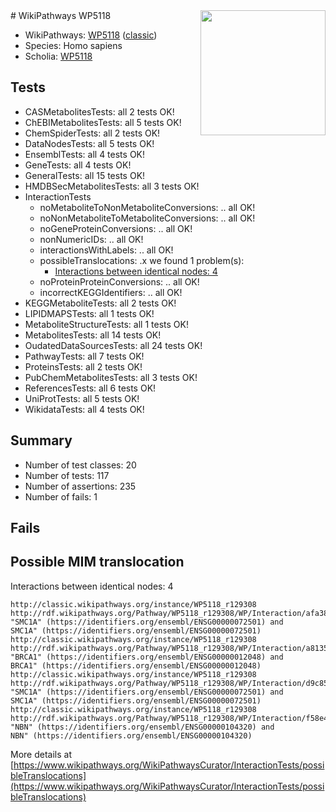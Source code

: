 <img style="float: right; width: 200px" src="https://upload.wikimedia.org/wikipedia/commons/thumb/8/83/Wplogo_with_text_500.png/640px-Wplogo_with_text_500.png" />
# WikiPathways WP5118

* WikiPathways: [WP5118](https://wikipathways.org/pathways/WP5118) ([classic](https://classic.wikipathways.org/instance/WP5118))
* Species: Homo sapiens
* Scholia: [WP5118](https://scholia.toolforge.org/wikipathways/WP5118)
## Tests
* CASMetabolitesTests: all 2 tests OK!
* ChEBIMetabolitesTests: all 5 tests OK!
* ChemSpiderTests: all 2 tests OK!
* DataNodesTests: all 5 tests OK!
* EnsemblTests: all 4 tests OK!
* GeneTests: all 4 tests OK!
* GeneralTests: all 15 tests OK!
* HMDBSecMetabolitesTests: all 3 tests OK!
* InteractionTests
    * noMetaboliteToNonMetaboliteConversions: .. all OK!
    * noNonMetaboliteToMetaboliteConversions: .. all OK!
    * noGeneProteinConversions: .. all OK!
    * nonNumericIDs: .. all OK!
    * interactionsWithLabels: .. all OK!
    * possibleTranslocations: .x we found 1 problem(s):
        * [Interactions between identical nodes: 4](#1c118209)
    * noProteinProteinConversions: .. all OK!
    * incorrectKEGGIdentifiers: .. all OK!
* KEGGMetaboliteTests: all 2 tests OK!
* LIPIDMAPSTests: all 1 tests OK!
* MetaboliteStructureTests: all 1 tests OK!
* MetabolitesTests: all 14 tests OK!
* OudatedDataSourcesTests: all 24 tests OK!
* PathwayTests: all 7 tests OK!
* ProteinsTests: all 2 tests OK!
* PubChemMetabolitesTests: all 3 tests OK!
* ReferencesTests: all 6 tests OK!
* UniProtTests: all 5 tests OK!
* WikidataTests: all 4 tests OK!


## Summary

* Number of test classes: 20
* Number of tests: 117
* Number of assertions: 235
* Number of fails: 1

## Fails

<a name="1c118209" />

## Possible MIM translocation

Interactions between identical nodes: 4
```
http://classic.wikipathways.org/instance/WP5118_r129308 http://rdf.wikipathways.org/Pathway/WP5118_r129308/WP/Interaction/afa38 "SMC1A" (https://identifiers.org/ensembl/ENSG00000072501) and 
SMC1A" (https://identifiers.org/ensembl/ENSG00000072501)
http://classic.wikipathways.org/instance/WP5118_r129308 http://rdf.wikipathways.org/Pathway/WP5118_r129308/WP/Interaction/a8135 "BRCA1" (https://identifiers.org/ensembl/ENSG00000012048) and 
BRCA1" (https://identifiers.org/ensembl/ENSG00000012048)
http://classic.wikipathways.org/instance/WP5118_r129308 http://rdf.wikipathways.org/Pathway/WP5118_r129308/WP/Interaction/d9c85 "SMC1A" (https://identifiers.org/ensembl/ENSG00000072501) and 
SMC1A" (https://identifiers.org/ensembl/ENSG00000072501)
http://classic.wikipathways.org/instance/WP5118_r129308 http://rdf.wikipathways.org/Pathway/WP5118_r129308/WP/Interaction/f58e4 "NBN" (https://identifiers.org/ensembl/ENSG00000104320) and 
NBN" (https://identifiers.org/ensembl/ENSG00000104320)
```

More details at [https://www.wikipathways.org/WikiPathwaysCurator/InteractionTests/possibleTranslocations](https://www.wikipathways.org/WikiPathwaysCurator/InteractionTests/possibleTranslocations)

